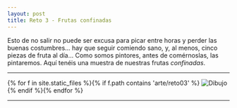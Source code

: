 ```yaml
---
layout: post
title: Reto 3 - Frutas confinadas
---
```


Esto de no salir no puede ser excusa para picar entre horas y perder las buenas costumbres... hay que seguir comiendo sano, y, al menos, cinco piezas de fruta al día... Como somos pintores, antes de comérnoslas, las pintaremos. Aquí tenéis una muestra de nuestras frutas *confinadas*.

---

{% for f in site.static_files %}{% if f.path contains 'arte/reto03' %}
<img src="{{ site.baseurl }}{{ f.path }}" alt="Dibujo" title="{{ f.basename }}" />
{% endif %}{% endfor %}

---

